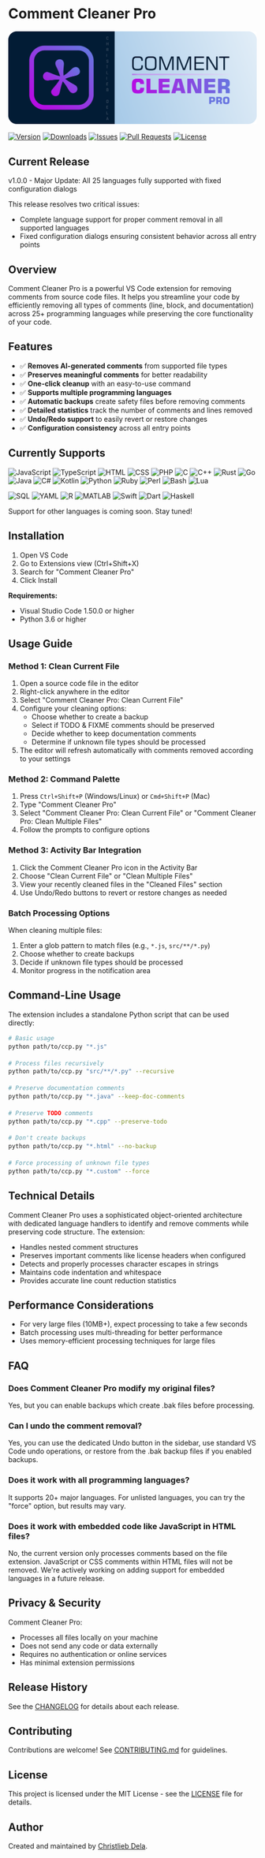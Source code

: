 # Comment Cleaner Pro

<p align="left">
  <img src="media/ccp-banner.png" width="auto" height="auto" alt="Comment Cleaner Pro Logo">
</p>

<p align="left">
  <a href="https://marketplace.visualstudio.com/items?itemName=ChristliebDela.comment-cleaner-pro"><img src="https://img.shields.io/visual-studio-marketplace/v/ChristliebDela.comment-cleaner-pro?style=flat-square&color=000000&labelColor=222222" alt="Version"></a>
  <a href="https://marketplace.visualstudio.com/items?itemName=ChristliebDela.comment-cleaner-pro"><img src="https://img.shields.io/visual-studio-marketplace/d/ChristliebDela.comment-cleaner-pro?style=flat-square&color=000000&labelColor=222222" alt="Downloads"></a>
  <a href="https://github.com/christliebdela/Comment-Cleaner-VsCode-Ext/issues"><img src="https://img.shields.io/github/issues/christliebdela/Comment-Cleaner-VsCode-Ext?style=flat-square&color=000000&labelColor=222222" alt="Issues"></a>
  <a href="https://github.com/christliebdela/Comment-Cleaner-VsCode-Ext/pulls"><img src="https://img.shields.io/github/issues-pr/christliebdela/Comment-Cleaner-VsCode-Ext?style=flat-square&color=000000&labelColor=222222" alt="Pull Requests"></a>
  <a href="https://github.com/christliebdela/Comment-Cleaner-VsCode-Ext/blob/main/LICENSE"><img src="https://img.shields.io/github/license/christliebdela/Comment-Cleaner-VsCode-Ext?style=flat-square&color=000000&labelColor=222222" alt="License"></a>
</p>

## Current Release

v1.0.0 - Major Update: All 25 languages fully supported with fixed configuration dialogs

This release resolves two critical issues:
- Complete language support for proper comment removal in all supported languages
- Fixed configuration dialogs ensuring consistent behavior across all entry points

## Overview

Comment Cleaner Pro is a powerful VS Code extension for removing comments from source code files. It helps you streamline your code by efficiently removing all types of comments (line, block, and documentation) across 25+ programming languages while preserving the core functionality of your code.

## Features

- ✅ **Removes AI-generated comments** from supported file types
- ✅ **Preserves meaningful comments** for better readability
- ✅ **One-click cleanup** with an easy-to-use command
- ✅ **Supports multiple programming languages**
- ✅ **Automatic backups** create safety files before removing comments
- ✅ **Detailed statistics** track the number of comments and lines removed
- ✅ **Undo/Redo support** to easily revert or restore changes
- ✅ **Configuration consistency** across all entry points

## Currently Supports

<p align="left">
  <!-- Web Development -->
  <img src="https://cdn.jsdelivr.net/gh/devicons/devicon/icons/javascript/javascript-original.svg" width="40" height="40" alt="JavaScript" title="JavaScript" />
  <img src="https://cdn.jsdelivr.net/gh/devicons/devicon/icons/typescript/typescript-original.svg" width="40" height="40" alt="TypeScript" title="TypeScript" />
  <img src="https://cdn.jsdelivr.net/gh/devicons/devicon/icons/html5/html5-original.svg" width="40" height="40" alt="HTML" title="HTML" />
  <img src="https://cdn.jsdelivr.net/gh/devicons/devicon/icons/css3/css3-original.svg" width="40" height="40" alt="CSS" title="CSS" />
  <img src="https://cdn.jsdelivr.net/gh/devicons/devicon/icons/php/php-original.svg" width="40" height="40" alt="PHP" title="PHP" />
  
  <!-- Systems Programming -->
  <img src="https://cdn.jsdelivr.net/gh/devicons/devicon/icons/c/c-original.svg" width="40" height="40" alt="C" title="C" />
  <img src="https://cdn.jsdelivr.net/gh/devicons/devicon/icons/cplusplus/cplusplus-original.svg" width="40" height="40" alt="C++" title="C++" />
  <img src="https://cdn.jsdelivr.net/gh/devicons/devicon/icons/rust/rust-plain.svg" width="40" height="40" alt="Rust" title="Rust" />
  <img src="https://cdn.jsdelivr.net/gh/devicons/devicon/icons/go/go-original-wordmark.svg" width="40" height="40" alt="Go" title="Go" />
  
  <!-- Enterprise -->
  <img src="https://cdn.jsdelivr.net/gh/devicons/devicon/icons/java/java-original.svg" width="40" height="40" alt="Java" title="Java" />
  <img src="https://cdn.jsdelivr.net/gh/devicons/devicon/icons/csharp/csharp-original.svg" width="40" height="40" alt="C#" title="C#" />
  <img src="https://cdn.jsdelivr.net/gh/devicons/devicon/icons/kotlin/kotlin-original.svg" width="40" height="40" alt="Kotlin" title="Kotlin" />
  
  <!-- Scripting -->
  <img src="https://cdn.jsdelivr.net/gh/devicons/devicon/icons/python/python-original.svg" width="40" height="40" alt="Python" title="Python" />
  <img src="https://cdn.jsdelivr.net/gh/devicons/devicon/icons/ruby/ruby-original.svg" width="40" height="40" alt="Ruby" title="Ruby" />
  <img src="https://cdn.jsdelivr.net/gh/devicons/devicon/icons/perl/perl-original.svg" width="40" height="40" alt="Perl" title="Perl" />
  <img src="https://cdn.jsdelivr.net/gh/devicons/devicon/icons/bash/bash-original.svg" width="40" height="40" alt="Bash" title="Bash" />
  <img src="https://cdn.jsdelivr.net/gh/devicons/devicon/icons/lua/lua-original.svg" width="40" height="40" alt="Lua" title="Lua" />
</p>

<p align="left">
  <!-- Data & Analysis -->
  <img src="https://cdn.jsdelivr.net/gh/devicons/devicon/icons/mysql/mysql-original.svg" width="40" height="40" alt="SQL" title="SQL" />
  <img src="https://cdn.jsdelivr.net/gh/devicons/devicon/icons/yaml/yaml-original.svg" width="40" height="40" alt="YAML" title="YAML" />
  <img src="https://cdn.jsdelivr.net/gh/devicons/devicon/icons/r/r-original.svg" width="40" height="40" alt="R" title="R" />
  <img src="https://cdn.jsdelivr.net/gh/devicons/devicon/icons/matlab/matlab-original.svg" width="40" height="40" alt="MATLAB" title="MATLAB" />
  
  <!-- Mobile Development -->
  <img src="https://cdn.jsdelivr.net/gh/devicons/devicon/icons/swift/swift-original.svg" width="40" height="40" alt="Swift" title="Swift" />
  <img src="https://cdn.jsdelivr.net/gh/devicons/devicon/icons/dart/dart-original.svg" width="40" height="40" alt="Dart" title="Dart" />
  
  <!-- Functional -->
  <img src="https://cdn.jsdelivr.net/gh/devicons/devicon/icons/haskell/haskell-original.svg" width="40" height="40" alt="Haskell" title="Haskell" />
</p>

Support for other languages is coming soon. Stay tuned!

## Installation

1. Open VS Code
2. Go to Extensions view (Ctrl+Shift+X)
3. Search for "Comment Cleaner Pro"
4. Click Install

**Requirements:**
- Visual Studio Code 1.50.0 or higher
- Python 3.6 or higher

## Usage Guide

### Method 1: Clean Current File
1. Open a source code file in the editor
2. Right-click anywhere in the editor
3. Select "Comment Cleaner Pro: Clean Current File"
4. Configure your cleaning options:
   - Choose whether to create a backup
   - Select if TODO & FIXME comments should be preserved
   - Decide whether to keep documentation comments
   - Determine if unknown file types should be processed
5. The editor will refresh automatically with comments removed according to your settings

### Method 2: Command Palette
1. Press `Ctrl+Shift+P` (Windows/Linux) or `Cmd+Shift+P` (Mac)
2. Type "Comment Cleaner Pro" 
3. Select "Comment Cleaner Pro: Clean Current File" or "Comment Cleaner Pro: Clean Multiple Files"
4. Follow the prompts to configure options

### Method 3: Activity Bar Integration
1. Click the Comment Cleaner Pro icon in the Activity Bar
2. Choose "Clean Current File" or "Clean Multiple Files"
3. View your recently cleaned files in the "Cleaned Files" section
4. Use Undo/Redo buttons to revert or restore changes as needed

### Batch Processing Options
When cleaning multiple files:
1. Enter a glob pattern to match files (e.g., `*.js`, `src/**/*.py`)
2. Choose whether to create backups
3. Decide if unknown file types should be processed
4. Monitor progress in the notification area

## Command-Line Usage

The extension includes a standalone Python script that can be used directly:

```bash
# Basic usage
python path/to/ccp.py "*.js"

# Process files recursively
python path/to/ccp.py "src/**/*.py" --recursive

# Preserve documentation comments
python path/to/ccp.py "*.java" --keep-doc-comments

# Preserve TODO comments
python path/to/ccp.py "*.cpp" --preserve-todo

# Don't create backups
python path/to/ccp.py "*.html" --no-backup

# Force processing of unknown file types
python path/to/ccp.py "*.custom" --force
```

## Technical Details

Comment Cleaner Pro uses a sophisticated object-oriented architecture with dedicated language handlers to identify and remove comments while preserving code structure. The extension:

- Handles nested comment structures
- Preserves important comments like license headers when configured
- Detects and properly processes character escapes in strings
- Maintains code indentation and whitespace
- Provides accurate line count reduction statistics

## Performance Considerations

- For very large files (10MB+), expect processing to take a few seconds
- Batch processing uses multi-threading for better performance
- Uses memory-efficient processing techniques for large files

## FAQ

### Does Comment Cleaner Pro modify my original files?
Yes, but you can enable backups which create .bak files before processing.

### Can I undo the comment removal?
Yes, you can use the dedicated Undo button in the sidebar, use standard VS Code undo operations, or restore from the .bak backup files if you enabled backups.

### Does it work with all programming languages?
It supports 20+ major languages. For unlisted languages, you can try the "force" option, but results may vary.

### Does it work with embedded code like JavaScript in HTML files?
No, the current version only processes comments based on the file extension. JavaScript or CSS comments within HTML files will not be removed. We're actively working on adding support for embedded languages in a future release.

## Privacy & Security

Comment Cleaner Pro:

- Processes all files locally on your machine
- Does not send any code or data externally
- Requires no authentication or online services
- Has minimal extension permissions

## Release History

See the [CHANGELOG](https://github.com/christliebdela/Comment-Cleaner-VsCode-Ext/blob/main/CHANGELOG.md) for details about each release.

## Contributing

Contributions are welcome! See [CONTRIBUTING.md](CONTRIBUTING.md) for guidelines.

## License

This project is licensed under the MIT License - see the [LICENSE](LICENSE) file for details.

## Author


Created and maintained by <a href="https://github.com/christliebdela">Christlieb Dela</a>.
